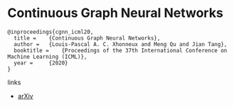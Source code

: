 # Continuous Graph Neural Networks

```
@inproceedings{cgnn_icml20,
  title = 	 {Continuous Graph Neural Networks},
  author = 	 {Louis-Pascal A. C. Xhonneux and Meng Qu and Jian Tang},
  booktitle = 	 {Proceedings of the 37th International Conference on Machine Learning (ICML)},
  year = 	 {2020}
}
```

links
- [arXiv](https://arxiv.org/abs/1912.00967)
